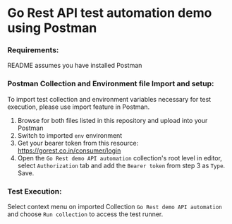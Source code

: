 # **Go Rest API test automation demo using Postman**

### Requirements:
README assumes you have installed Postman

### Postman Collection and Environment file Import and setup:
To import test collection and environment variables necessary for test execution, please use import feature in Postman.

1. Browse for both files listed in this repository and upload into your Postman
2. Switch to imported `env` environment
3. Get your bearer token from this resource: https://gorest.co.in/consumer/login
4. Open the `Go Rest demo API automation` collection's root level in editor, select `Authorization` tab and add the `Bearer token` from step 3 as `Type`. Save.

### Test Execution:
Select context menu on imported Collection `Go Rest demo API automation` and choose `Run collection`
to access the test runner.
